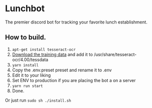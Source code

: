 # Lunchbot

The premier discord bot for tracking your favorite lunch establishment.

## How to build.

1. `apt-get install tesseract-ocr`
2. [Download the training data](https://github.com/tesseract-ocr/tessdata/raw/4.00/swe.traineddata) and add it to /usr/share/tesseract-ocr/4.00/tessdata
3. `yarn install`
4. Copy the .env.preset preset and rename it to .env
5. Edit it to your liking
6. Set ENV to production if you are placing the bot a on a server
7. `yarn run start`
8. Done.

Or just run `sudo sh ./install.sh`
